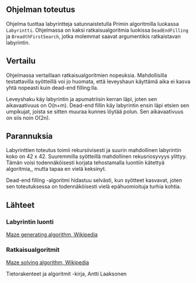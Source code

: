 ## Ohjelman toteutus

Ohjelma tuottaa labyrintteja satunnaistetulla Primin algoritmilla luokassa `Labyrintti`. Ohjelmassa on kaksi ratkaisualgoritmia luokissa `DeadEndFilling` ja `BreadthFirstSearch`, jotka molemmat saavat argumentikis ratkaistavan labyrintin. 

## Vertailu
Ohjelmassa vertaillaan ratkaisualgoritmien nopeuksia. Mahdollisilla testattavilla syötteillä voi jo huomata, että leveyshaun käyttämä aika ei kasva yhtä nopeasti kuin dead-end filling:lla. 

Leveyshaku käy labyrintin ja apumatriisin kerran läpi, joten sen aikavaativuus on O(n+m). Dead-end fillin käy labyrintin ensin läpi etsien sen umpikujat, joista se sitten muuraa kunnes löytää polun. Sen aikavaativuus on siis noin O(2n).
## Parannuksia
Labyrinttien toteutus toimii rekursiivisesti ja suurin mahdollinen labyrintin koko on 42 x 42. Suuremmilla syötteillä mahdollinen rekusriosyvyys ylittyy. Tämän voisi todennäköisesti korjata tehostamalla luontiin kätettyä algoritmia,, mutta tapaa en vielä keksinyt.

Dead-end filling -algoritmi hidastuu selvästi, kun syötteet kasvavat, joten sen toteutuksessa on todennäköisesti vielä epähuomioituja turhia kohtia. 

## Lähteet
### Labyrintin luonti

[Maze generating algorithm, Wikipedia](https://en.wikipedia.org/wiki/Maze_generation_algorithm)

### Ratkaisualgoritmit

[Maze solving algorithm, Wikipedia](https://en.wikipedia.org/wiki/Maze-solving_algorithm)

Tietorakenteet ja algoritmit -kirja, Antti Laaksonen
